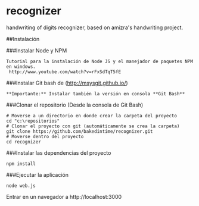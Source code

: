 recognizer
==========

handwriting of digits recognizer, based on amizra's handwriting project. 

##Instalación

###Instalar Node y NPM

    Tutorial para la instalación de Node JS y el manejador de paquetes NPM en windows.
     http://www.youtube.com/watch?v=rFxSdTqT5fE

###Instalar Git bash de (http://msysgit.github.io/)
    
    **Importante:** Instalar también la versión en consola **Git Bash**

###Clonar el repositorio (Desde la consola de Git Bash)

    # Moverse a un directorio en donde crear la carpeta del proyecto
    cd "c:\repositorios"
    # Clonar el proyecto con git (automáticamente se crea la carpeta)
    git clone https://github.com/bakedintime/recognizer.git
    # Moverse dentro del proyecto
    cd recognizer

###Instalar las dependencias del proyecto

    npm install

###Ejecutar la aplicación

    node web.js

Entrar en un navegador a http://localhost:3000
